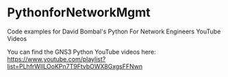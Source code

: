# PythonforNetworkMgmt
Code examples for David Bombal's Python For Network Engineers YouTube Videos

You can find the GNS3 Python YouTube videos here: https://www.youtube.com/playlist?list=PLhfrWIlLOoKPn7T9FtvbOWX8GxgsFFNwn
